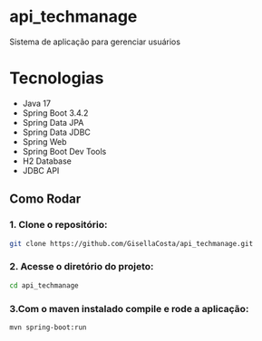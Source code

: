 # api_techmanage
Sistema de aplicação para gerenciar usuários

#  Tecnologias
- Java 17
- Spring Boot 3.4.2
- Spring Data JPA
- Spring Data JDBC
- Spring Web
- Spring Boot Dev Tools
- H2 Database
- JDBC API

##  Como Rodar

### 1. Clone o repositório:
```sh
git clone https://github.com/GisellaCosta/api_techmanage.git
```
### 2. Acesse o diretório do projeto:
```sh
cd api_techmanage
```
### 3.Com o maven instalado compile e rode a aplicação:
```sh
mvn spring-boot:run
```


